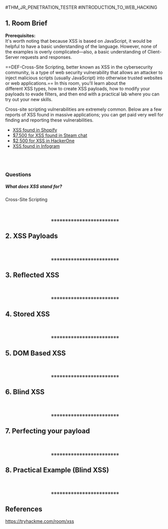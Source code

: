 #THM_JR_PENETRATION_TESTER #INTRODUCTION_TO_WEB_HACKING 

## 1. Room Brief

**Prerequisites:**  
It's worth noting that because XSS is based on JavaScript, it would be helpful to have a basic understanding of the language. However, none of the examples is overly complicated—also, a basic understanding of Client-Server requests and responses.

==DEF-Cross-Site Scripting, better known as XSS in the cybersecurity community, is a type of web security vulnerability that allows an attacker to inject malicious scripts (usually JavaScript) into otherwise trusted websites or web applications.== In this room, you'll learn about the different XSS types, how to create XSS payloads, how to modify your payloads to evade filters, and then end with a practical lab where you can try out your new skills.

Cross-site scripting vulnerabilities are extremely common. Below are a few reports of XSS found in massive applications; you can get paid very well for finding and reporting these vulnerabilities.  

- [XSS found in Shopify](https://hackerone.com/reports/415484)
- [$7,500 for XSS found in Steam chat](https://hackerone.com/reports/409850)
- [$2,500 for XSS in HackerOne](https://hackerone.com/reports/449351)
- [XSS found in Infogram](https://hackerone.com/reports/283825)
<div>
<br>
<br>
</div>

### Questions

##### What does XSS stand for?
Cross-Site Scripting
<div align="center">
<br>
<br>
※※※※※※※※※※※※※※※※※※※※※※※※
<br>
</div>
<!-- PAGE BREAK -->
<div style="page-break-after: always;"></div>

## 2. XSS Payloads
<div align="center">
<br>
<br>
※※※※※※※※※※※※※※※※※※※※※※※※
<br>
</div>
<!-- PAGE BREAK -->
<div style="page-break-after: always;"></div>

## 3. Reflected XSS
<div align="center">
<br>
<br>
※※※※※※※※※※※※※※※※※※※※※※※※
<br>
</div>
<!-- PAGE BREAK -->
<div style="page-break-after: always;"></div>

## 4. Stored XSS
<div align="center">
<br>
<br>
※※※※※※※※※※※※※※※※※※※※※※※※
<br>
</div>
<!-- PAGE BREAK -->
<div style="page-break-after: always;"></div>

## 5. DOM Based XSS
<div align="center">
<br>
<br>
※※※※※※※※※※※※※※※※※※※※※※※※
<br>
</div>
<!-- PAGE BREAK -->
<div style="page-break-after: always;"></div>

## 6. Blind XSS
<div align="center">
<br>
<br>
※※※※※※※※※※※※※※※※※※※※※※※※
<br>
</div>
<!-- PAGE BREAK -->
<div style="page-break-after: always;"></div>

## 7. Perfecting your payload
<div align="center">
<br>
<br>
※※※※※※※※※※※※※※※※※※※※※※※※
<br>
</div>
<!-- PAGE BREAK -->
<div style="page-break-after: always;"></div>

## 8. Practical Example (Blind XSS)
<div align="center">
<br>
<br>
※※※※※※※※※※※※※※※※※※※※※※※※
<br>
</div>
<!-- PAGE BREAK -->
<div style="page-break-after: always;"></div>

## References

https://tryhackme.com/room/xss